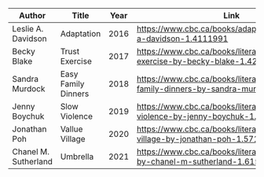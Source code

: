 | Author               | Title               | Year | Link                                                         |
| -------------------- | ------------------- | ---- | ------------------------------------------------------------ |
| Leslie A. Davidson   | Adaptation          | 2016 | https://www.cbc.ca/books/adaptation-by-leslie-a-davidson-1.4111991 |
| Becky Blake          | Trust Exercise      | 2017 | https://www.cbc.ca/books/literaryprizes/trust-exercise-by-becky-blake-1.4265706 |
| Sandra Murdock       | Easy Family Dinners | 2018 | https://www.cbc.ca/books/literaryprizes/easy-family-dinners-by-sandra-murdock-1.4796511 |
| Jenny Boychuk        | Slow Violence       | 2019 | https://www.cbc.ca/books/literaryprizes/slow-violence-by-jenny-boychuk-1.5243886 |
| Jonathan Poh         | Vallue Village      | 2020 | https://www.cbc.ca/books/literaryprizes/value-village-by-jonathan-poh-1.5710393 |
| Chanel M. Sutherland | Umbrella            | 2021 | https://www.cbc.ca/books/literaryprizes/umbrella-by-chanel-m-sutherland-1.6156556 |

